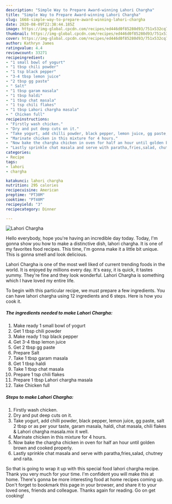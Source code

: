 ```yaml
---
description: "Simple Way to Prepare Award-winning Lahori Chargha"
title: "Simple Way to Prepare Award-winning Lahori Chargha"
slug: 1668-simple-way-to-prepare-award-winning-lahori-chargha
date: 2020-08-09T22:38:44.185Z
image: https://img-global.cpcdn.com/recipes/ed446d0f85280d93/751x532cq70/lahori-chargha-recipe-main-photo.jpg
thumbnail: https://img-global.cpcdn.com/recipes/ed446d0f85280d93/751x532cq70/lahori-chargha-recipe-main-photo.jpg
cover: https://img-global.cpcdn.com/recipes/ed446d0f85280d93/751x532cq70/lahori-chargha-recipe-main-photo.jpg
author: Kathryn James
ratingvalue: 4.4
reviewcount: 33271
recipeingredient:
- "1 small bowl of yogurt"
- "1 tbsp chili powder"
- "1 tsp black pepper"
- "3-4 tbsp lemon juice"
- "2 tbsp gg paste"
- " Salt"
- "1 tbsp garam masala"
- "1 tbsp haldi"
- "1 tbsp chat masala"
- "1 tsp chili flakes"
- "1 tbsp Lahori chargha masala"
- " Chicken full"
recipeinstructions:
- "Firstly wash chicken."
- "Dry and put deep cuts on it."
- "Take yogurt, add chilli powder, black pepper, lemon juice, gg paste, salt 2 tbsp or as per your taste, garam masala, haldi, chat masala, chili flakes &amp; Lahori chargha masala.mix it well."
- "Marinate chicken in this mixture for 4 hours."
- "Now bake the chargha chicken in oven for half an hour until golden brown and cooked properly."
- "Lastly sprinkle chat masala and serve with paratha,fries,salad, chutney and raita."
categories:
- Recipe
tags:
- lahori
- chargha

katakunci: lahori chargha 
nutrition: 295 calories
recipecuisine: American
preptime: "PT30M"
cooktime: "PT40M"
recipeyield: "3"
recipecategory: Dinner

---
```



![Lahori Chargha](https://img-global.cpcdn.com/recipes/ed446d0f85280d93/751x532cq70/lahori-chargha-recipe-main-photo.jpg)

Hello everybody, hope you're having an incredible day today. Today, I'm gonna show you how to make a distinctive dish, lahori chargha. It is one of my favorites food recipes. This time, I'm gonna make it a little bit unique. This is gonna smell and look delicious.

Lahori Chargha is one of the most well liked of current trending foods in the world. It is enjoyed by millions every day. It's easy, it is quick, it tastes yummy. They're fine and they look wonderful. Lahori Chargha is something which I have loved my entire life.




To begin with this particular recipe, we must prepare a few ingredients. You can have lahori chargha using 12 ingredients and 6 steps. Here is how you cook it.

<!--inarticleads1-->

##### The ingredients needed to make Lahori Chargha:

1. Make ready 1 small bowl of yogurt
1. Get 1 tbsp chili powder
1. Make ready 1 tsp black pepper
1. Get 3-4 tbsp lemon juice
1. Get 2 tbsp gg paste
1. Prepare  Salt
1. Take 1 tbsp garam masala
1. Get 1 tbsp haldi
1. Take 1 tbsp chat masala
1. Prepare 1 tsp chili flakes
1. Prepare 1 tbsp Lahori chargha masala
1. Take  Chicken full




<!--inarticleads2-->

##### Steps to make Lahori Chargha:

1. Firstly wash chicken.
1. Dry and put deep cuts on it.
1. Take yogurt, add chilli powder, black pepper, lemon juice, gg paste, salt 2 tbsp or as per your taste, garam masala, haldi, chat masala, chili flakes &amp; Lahori chargha masala.mix it well.
1. Marinate chicken in this mixture for 4 hours.
1. Now bake the chargha chicken in oven for half an hour until golden brown and cooked properly.
1. Lastly sprinkle chat masala and serve with paratha,fries,salad, chutney and raita.




So that is going to wrap it up with this special food lahori chargha recipe. Thank you very much for your time. I'm confident you will make this at home. There's gonna be more interesting food at home recipes coming up. Don't forget to bookmark this page in your browser, and share it to your loved ones, friends and colleague. Thanks again for reading. Go on get cooking!
